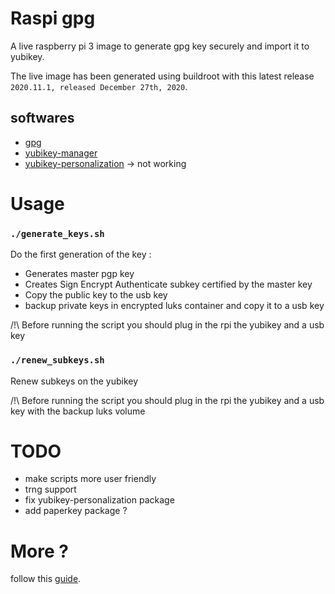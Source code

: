# Raspi gpg

A live raspberry pi 3 image to generate gpg key securely and import it to yubikey.

The live image has been generated using buildroot with this latest release `2020.11.1, released December 27th, 2020`.

## softwares

- [gpg](https://gnupg.org/)
- [yubikey-manager](https://github.com/Yubico/yubikey-manager)
- [yubikey-personalization](https://github.com/Yubico/yubikey-personalization) -> not working

# Usage

### `./generate_keys.sh`

Do the first generation of the key :

- Generates master pgp key
- Creates Sign Encrypt Authenticate subkey certified by the master key
- Copy the public key to the usb key
- backup private keys in encrypted luks container and copy it to a usb key

/!\ Before running the script you should plug in the rpi the yubikey and a usb key

### `./renew_subkeys.sh`

Renew subkeys on the yubikey

/!\ Before running the script you should plug in the rpi the yubikey and a usb key with the backup luks volume

# TODO

- make scripts more user friendly
- trng support
- fix yubikey-personalization package
- add paperkey package ?

# More ?

follow this [guide](https://github.com/drduh/YubiKey-Guide).
